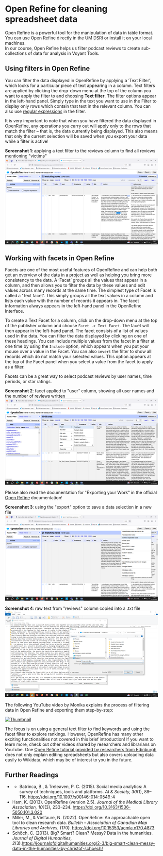 # Open Refine for cleaning spreadsheet data

Open Refine is a powerful tool for the manipulation of data in table format. You can use Open Refine directly in the UM DSRI or install it on your local machines.  
In our course, Open Refine helps us filter podcast reviews to create sub-collections of data for analysis in Voyant Tools.

## Using filters in Open Refine

You can filter the data displayed in OpenRefine by applying a ‘Text Filter’, which looks for a particular piece of text appearing in a column. Text filters are applied by clicking the drop-down menu at the top of the column you want to apply the filter to and choosing **Text filter**. The filter options appear in the left-hand panel. Simply type in the text you want to use in the Filter to display only rows which contain that text in the relevant column. You can also use [regular expressions](https://librarycarpentry.github.io/lc-data-intro/04-regular-expressions) in the filter. 

It is very important to note that when you have filtered the data displayed in OpenRefine, any operations you carry out will apply only to the rows that match the filter – that is, the data currently being displayed. This also means that only the current selection will be saved when you export your data while a filter is active!

**Screenshot 1**: applying a text filter to the reviews column to find all reviews mentioning "victims"  
[![Screenshot 1](../screenshots_distant_reading/OpenRefine_filter.png)](../screenshots_distant_reading/OpenRefine_filter.png)

## Working with facets in Open Refine

Facets are one of the most useful features of OpenRefine and can help both get an overview of the data in a project as well as helping you bring more consistency to the data. A ‘Facet’ groups all the values that appear in a column, and then allows you to filter the data by these values and edit values across many records at the same time. The simplest type of Facet is called a ‘Text facet’. This simply groups all the text values in a column and lists each value with the number of records it appears in. The facet information always appears in the left-hand panel in the OpenRefine interface.

To create a Text Facet for a column, click on the drop-down menu at the top of the publisher column and choose `Facet -> Text Facet`. The facet will then appear in the left-hand panel. The facet consists of a list of values used in the data. You can filter the data displayed by clicking on one of these headings. You can include multiple values from the facet in a filter at one time by using the `Include` option, which appears when you put your mouse over a value in the Facet. You can also `invert` the filter to show all records which do not match your selected values. This option appears at the top of the Facet panel when you select a value from the facet to apply as a filter.

Facets can be a great way to select podcast reviews by user names, time periods, or star ratings.

**Screenshot 2**: facet applied to "user" column, showing all user names and the number of reviews written  
[![Screenshot 2](../screenshots_distant_reading/OpenRefine_textfacet.png)](https://github.com/MonikaBarget/distant-reading/tree/main/screenshots_distant_reading/OpenRefine_textfacet.png)

Please also read the documentation for "Exporting your Work" in the official [Open Refine](https://openrefine.org/docs/manual/exporting) documentation!

**Screenshot 3**: using the "export" option to save a data selection in a new file  
[![Screenshot 3](../screenshots_distant_reading/OpenRefine_export.png)](https://github.com/MonikaBarget/distant-reading/tree/main/screenshots_distant_reading/OpenRefine_export.png)

**Screenshot 4**: raw text from "reviews" column copied into a .txt file  
[![Screenshot 4](../screenshots_distant_reading/OpenRefine_saverawtext.png)](https://github.com/MonikaBarget/distant-reading/tree/main/screenshots_distant_reading/OpenRefine_saverawtext.png)

The following YouTube video by Monika explains the process of filtering data in Open Refine and exporting them step-by-step:

[![Thumbnail](https://img.youtube.com/vi/oMWIUf5_9jM/maxresdefault.jpg)](https://youtu.be/oMWIUf5_9jM?si=ibxc2zxcn335uGOo)

The focus is on using a general text filter to find keywords and using the facet filter to explore rankings. However, OpenRefine has many other
exciting functionalities not covered in this brief introduction! If you want to learn more, check out other videos shared by researchers and librarians on YouTube. One [Open Refine tutorial provided by researchers from Edinburgh](https://www.youtube.com/watch?v=wfS1qTKFQoI) does not only explain editing spreadsheets but also covers uploading data easily to Wikidata, which may be of interest to you in the future.

## Further Readings

- - Batrinca, B., & Treleaven, P. C. (2015). Social media analytics: A survey of techniques, tools and platforms. *AI & Society, 30*(1), 89–116. https://doi.org/10.1007/s00146-014-0549-4
- Ham, K. (2013). OpenRefine (version 2.5). *Journal of the Medical Library Association, 101*(3), 233–234. https://doi.org/10.3163/1536-5050.101.3.020
- Miller, M., & Vielfaure, N. (2022). OpenRefine: An approachable open tool to clean research data. *Bulletin – Association of Canadian Map Libraries and Archives*, (170). https://doi.org/10.15353/acmla.n170.4873
- Schöch, C. (2013). Big? Smart? Clean? Messy? Data in the humanities. *Journal of Digital Humanities, 2*(3).https://journalofdigitalhumanities.org/2-3/big-smart-clean-messy-data-in-the-humanities-by-christof-schoech/

